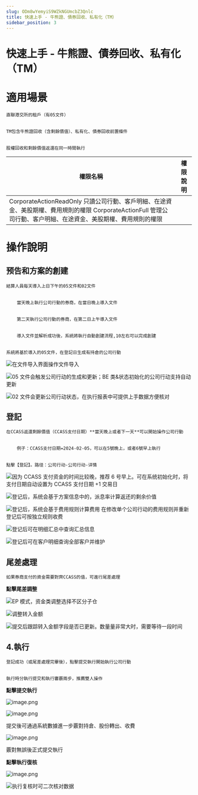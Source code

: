 ```yaml
---
slug: ODm8wYemyiS9WZkNGUmcbZ3Qnlc
title: 快速上手 - 牛熊證、債券回收、私有化（TM）
sidebar_position: 3
---
```



# 快速上手 - 牛熊證、債券回收、私有化（TM）


# 適用場景


    直聯港交所的租戶（有05文件）


    TM包含牛熊證回收（含剩餘價值）、私有化、債券回收前置條件


    股權回收和剩餘價值返還在同一時間執行


| 權限名稱                                                                                                     | 權限說明 |
| -------------------------------------------------------------------------------------------------------- | ---- |
| CorporateActionReadOnly 只讀公司行動、客戶明細、在途資金、美股期權、費用規則的權限 CorporateActionFull 管理公司行動、客户明細、在途資金、美股期權、費用規則的權限  |      |


# 操作說明 


## 预告和方案的**創建**


    結算人員每天導入上日下午的05文件和02文件


        當天晚上執行公司行動的券商，在當日晚上導入文件


        第二天執行公司行動的券商，在第二日上午導入文件


        導入文件並解析成功後，系統將執行自動創建流程,10左右可以完成創建


    系統將基於導入的05文件，在登記日生成有持倉的公司行動


![在文件导入界面操作文件导入](/assets/0fc7983250298a3aac6988325acc8d0f.png)


![05 文件会触发公司行动的生成和更新；BE 类&状态初始化的公司行动支持自动更新](/assets/d27fb56863ebedaf0bb700e4627c3c20.png)


![02 文件会更新公司行动状态，在执行报表中可提供上手数据方便核对](/assets/74a5fdff18ade86d4c461ebf576d21b3.png)


## **登記**


    在CCASS返還剩餘價值（CCASS支付日期）**當天晚上或者下一天**可以開始操作公司行動


        例子：CCASS支付日期=2024-02-05，可以在5號晚上，或者6號早上執行


    點擊【登記】。路径：公司行动-公司行动-详情


![因为 CCASS 支付资金的时间比较晚，推荐 6 号早上。可在系统初始化时，将支付日期自动设置为 CCASS 支付日期 +1 交易日](/assets/da7df3eef46532147475853912ca93f5.png)


![登记后，系统会基于方案信息中的，派息率计算返还的剩余价值](/assets/4f37d80f2e24db48794a1f1a093c3389.png)


![登记后，系统会基于费用规则计算费用
在修改单个公司行动的费用规则并重新登记后可按独立规则收费](/assets/20e7c20ae6f52efc952f772544aeb602.png)


![登记后可在明细汇总中查询汇总信息](/assets/5f4cee80fe0b2ff5d2dfacc99f97b15f.png)


![登记后可在客户明细查询全部客户并维护](/assets/37906e9f13e73876328912b4a67da4a9.png)


## **尾差處理**


    如果券商支付的資金需要對齊CCASS的值，可進行尾差處理


**點擊尾差調整**


![EP 模式，资金类调整选择不区分子仓](/assets/8c8e2a376e42c45191489c44f8292ae1.png)


![调整转入金额](/assets/6a06175b5e2d0e910200b9cac5ae08d8.png)


![提交后跟踪转入金额字段是否已更新。数量量非常大时，需要等待一段时间](/assets/f76874a77684bf22938647eb06ec9fc5.png)


## 4.**執行**


    登記成功（或尾差處理完畢後），點擊提交執行開始執行公司行動


    執行時分執行提交和執行審覈兩步，推薦雙人操作


**點擊提交執行**


![image.png](/assets/c455e589cbe703aef6307f897f60ff9b.png)


![image.png](/assets/69fe71b3d7010e5aa270440cc91cea98.png)


提交後可通過系統數據進一步覈對持倉、股份轉出、收費


![image.png](/assets/5960bc9300fe366d6a841ceaa2b74827.png)


覈對無誤後正式提交執行


**點擊執行復核**


![image.png](/assets/37c437c1ea4203283f766337e4715980.png)


![执行复核时可二次核对数据](/assets/c04491f0ad4757f3c32109f9ee9d811a.png)

